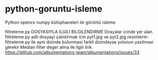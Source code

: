 # python-goruntu-isleme
Python opencv numpy kütüphaneleri ile görüntü isleme


filtreleme.py DOSYASIYLA ILGILI BILGILENDIRME
Dosyalar icinde yer alan filtreleme.py adli dosyayi çalistirmak icin pyt1.jpg ve pyt2.jpg resimlerin-
filtreleme.py ile ayni dizinde bulunmasi farkli dizindeyse yolunun yazilmasi gerekir
Median filter deger alma ile ilgili link https://github.com/albumentations-team/albumentations/issues/33

